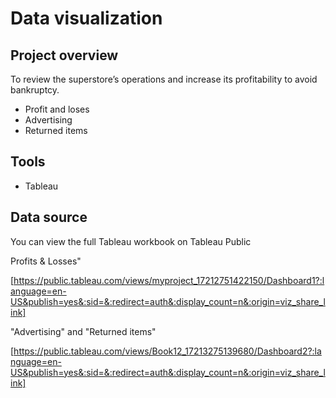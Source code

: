 # Data visualization

## Project overview

To review the superstore’s operations and increase its profitability to avoid bankruptcy.
- Profit and loses
- Advertising
- Returned items


## Tools 
- Tableau

 ## Data source  

 You can view the full Tableau workbook on Tableau Public 


Profits & Losses" 

[https://public.tableau.com/views/myproject_17212751422150/Dashboard1?:language=en-US&publish=yes&:sid=&:redirect=auth&:display_count=n&:origin=viz_share_link]


"Advertising" and "Returned items" 

[https://public.tableau.com/views/Book12_17213275139680/Dashboard2?:language=en-US&publish=yes&:sid=&:redirect=auth&:display_count=n&:origin=viz_share_link]    

 
